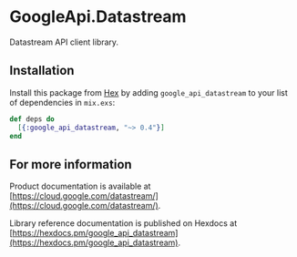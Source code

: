 # GoogleApi.Datastream

Datastream API client library.



## Installation

Install this package from [Hex](https://hex.pm) by adding
`google_api_datastream` to your list of dependencies in `mix.exs`:

```elixir
def deps do
  [{:google_api_datastream, "~> 0.4"}]
end
```

## For more information

Product documentation is available at [https://cloud.google.com/datastream/](https://cloud.google.com/datastream/).

Library reference documentation is published on Hexdocs at
[https://hexdocs.pm/google_api_datastream](https://hexdocs.pm/google_api_datastream).
